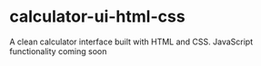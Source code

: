 # calculator-ui-html-css
A clean calculator interface built with HTML and CSS. JavaScript functionality coming soon

